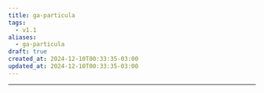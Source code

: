 ```yaml
---
title: ga-particula
tags:
  - v1.1
aliases:
  - ga-particula
draft: true
created_at: 2024-12-10T00:33:35-03:00
updated_at: 2024-12-10T00:33:35-03:00
---
```



---


